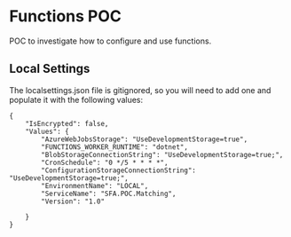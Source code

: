 # Functions POC #

POC to investigate how to configure and use functions.

## Local Settings ##

The localsettings.json file is gitignored, so you will need to add one and populate it with the following values:

```
{
    "IsEncrypted": false,
    "Values": {
        "AzureWebJobsStorage": "UseDevelopmentStorage=true",
        "FUNCTIONS_WORKER_RUNTIME": "dotnet",
        "BlobStorageConnectionString": "UseDevelopmentStorage=true;",
        "CronSchedule": "0 */5 * * * *",
        "ConfigurationStorageConnectionString": "UseDevelopmentStorage=true;",
        "EnvironmentName": "LOCAL",
        "ServiceName": "SFA.POC.Matching",
        "Version": "1.0"

    }
}
```

